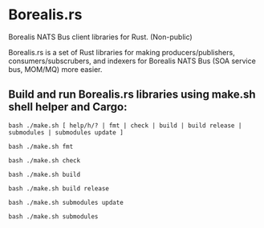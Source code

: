 # **Borealis.rs**

Borealis NATS Bus client libraries for Rust. (Non-public)

Borealis.rs is a set of Rust libraries for making producers/publishers, consumers/subscrubers, and indexers for Borealis NATS Bus (SOA service bus, MOM/MQ) more easier.

## **Build and run Borealis.rs libraries using make.sh shell helper and Cargo:**
```
bash ./make.sh [ help/h/? | fmt | check | build | build release | submodules | submodules update ]
```

```
bash ./make.sh fmt

bash ./make.sh check

bash ./make.sh build

bash ./make.sh build release

bash ./make.sh submodules update

bash ./make.sh submodules
```
